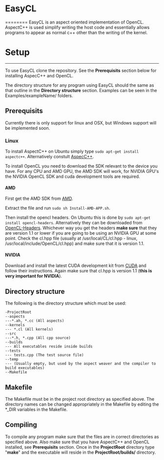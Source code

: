# EasyCL
========
EasyCL is an aspect oriented implementation of OpenCL. AspectC++ is used simplify writing the host code and essentially allows programs to appear as normal c++ other than the writing of the kernel.

# Setup
---------
To use EasyCL clone the repository. See the __Prerequisits__ section below for installing AspecC++ and OpenCL.

The directory structure for any program using EasyCL should the same as that outline in the __Directory structure__ section. Examples can be seen in the Examples/exampleName/ folders. 

## Prerequisits
Currently there is only support for linux and OSX, but Windows support will be implemented soon.

### Linux
To install AspectC++ on Ubuntu simply type ```sudo apt-get install aspectc++```. Alternatively constult [AspecC++](http://www.aspectc.org/Download.php).

To install OpenCL you need to download the SDK relevant to the device you have. For any CPU and AMD GPU, the AMD SDK will work, for NVIDIA GPU's the NVIDIA OpenCL SDK and cuda development tools are required.

#### AMD 
First get the AMD SDK from [AMD](http://developer.amd.com/tools-and-sdks/opencl-zone/amd-accelerated-parallel-processing-app-sdk/). 

Extract the file and run ```sudo sh Install-AMD-APP.sh```. 

Then install the opencl headers. On Ubuntu this is done by ```sudo apt-get install opencl-headers```. Alternatively they can be downloaded from [OpenCL-Headers](https://www.khronos.org/registry/cl/). Whichever way you get the headers __make sure__ that they are version 1.1 or lower if you are going to be using an NVIDIA GPU at some point. Check the cl.hpp file (usually at /usr/local/CL/cl.hpp - linux, /usr/local/include/OpenCL/cl.hpp) and make sure that it is version 1.1.

#### NVIDIA
Download and install the latest CUDA development kit from [CUDA](https://developer.nvidia.com/cuda-downloads) and follow their instructions. Again make sure that cl.hpp is version 1.1 (__this is very important for NVIDIA__).

## Directory structure
The following is the directory structure which must be used:

```
-ProjectRoot
--aspects
---*.ah, *.cc (All aspects)
--kernels
--- *.cl (All kernels)
--src
---*.h, *.cpp (All cpp source)
--builds
--- All executables reside inside builds
--tests
--- tests.cpp (The test source file)
--temp
--- (Usually empty, but used by the aspect weaver and the compiler to build executables)
--Makefile
```

## Makefile
The Makefile must be in the project root directory as specified above. The directory names can be changed appropriately in the Makefile by editing the *_DIR variables in the Makefile.

## Compiling
To compile any program make sure that the files are in correct directories as specified above. Also make sure that you have AspectC++ and OpenCL installed, see __Prerequisits__ section. Once in the __ProjectRoot__ directory type "__make__" and the executable will reside in the __ProjectRoot/builds/__ directory.
